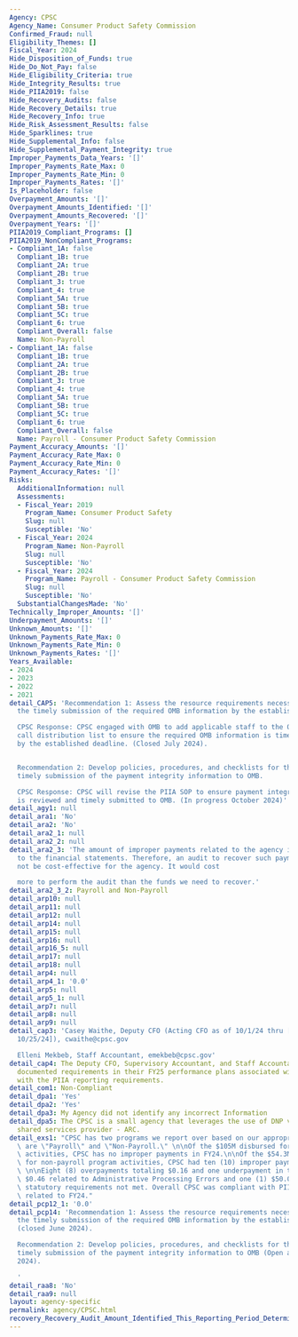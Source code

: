 ```yaml
---
Agency: CPSC
Agency_Name: Consumer Product Safety Commission
Confirmed_Fraud: null
Eligibility_Themes: []
Fiscal_Year: 2024
Hide_Disposition_of_Funds: true
Hide_Do_Not_Pay: false
Hide_Eligibility_Criteria: true
Hide_Integrity_Results: true
Hide_PIIA2019: false
Hide_Recovery_Audits: false
Hide_Recovery_Details: true
Hide_Recovery_Info: true
Hide_Risk_Assessment_Results: false
Hide_Sparklines: true
Hide_Supplemental_Info: false
Hide_Supplemental_Payment_Integrity: true
Improper_Payments_Data_Years: '[]'
Improper_Payments_Rate_Max: 0
Improper_Payments_Rate_Min: 0
Improper_Payments_Rates: '[]'
Is_Placeholder: false
Overpayment_Amounts: '[]'
Overpayment_Amounts_Identified: '[]'
Overpayment_Amounts_Recovered: '[]'
Overpayment_Years: '[]'
PIIA2019_Compliant_Programs: []
PIIA2019_NonCompliant_Programs:
- Compliant_1A: false
  Compliant_1B: true
  Compliant_2A: true
  Compliant_2B: true
  Compliant_3: true
  Compliant_4: true
  Compliant_5A: true
  Compliant_5B: true
  Compliant_5C: true
  Compliant_6: true
  Compliant_Overall: false
  Name: Non-Payroll
- Compliant_1A: false
  Compliant_1B: true
  Compliant_2A: true
  Compliant_2B: true
  Compliant_3: true
  Compliant_4: true
  Compliant_5A: true
  Compliant_5B: true
  Compliant_5C: true
  Compliant_6: true
  Compliant_Overall: false
  Name: Payroll - Consumer Product Safety Commission
Payment_Accuracy_Amounts: '[]'
Payment_Accuracy_Rate_Max: 0
Payment_Accuracy_Rate_Min: 0
Payment_Accuracy_Rates: '[]'
Risks:
  AdditionalInformation: null
  Assessments:
  - Fiscal_Year: 2019
    Program_Name: Consumer Product Safety
    Slug: null
    Susceptible: 'No'
  - Fiscal_Year: 2024
    Program_Name: Non-Payroll
    Slug: null
    Susceptible: 'No'
  - Fiscal_Year: 2024
    Program_Name: Payroll - Consumer Product Safety Commission
    Slug: null
    Susceptible: 'No'
  SubstantialChangesMade: 'No'
Technically_Improper_Amounts: '[]'
Underpayment_Amounts: '[]'
Unknown_Amounts: '[]'
Unknown_Payments_Rate_Max: 0
Unknown_Payments_Rate_Min: 0
Unknown_Payments_Rates: '[]'
Years_Available:
- 2024
- 2023
- 2022
- 2021
detail_CAP5: 'Recommendation 1: Assess the resource requirements necessary to ensure
  the timely submission of the required OMB information by the established deadline.

  CPSC Response: CPSC engaged with OMB to add applicable staff to the OMB annual data
  call distribution list to ensure the required OMB information is timely submitted
  by the established deadline. (Closed July 2024).


  Recommendation 2: Develop policies, procedures, and checklists for the review and
  timely submission of the payment integrity information to OMB.

  CPSC Response: CPSC will revise the PIIA SOP to ensure payment integrity information
  is reviewed and timely submitted to OMB. (In progress October 2024)'
detail_agy1: null
detail_ara1: 'No'
detail_ara2: 'No'
detail_ara2_1: null
detail_ara2_2: null
detail_ara2_3: 'The amount of improper payments related to the agency is immaterial
  to the financial statements. Therefore, an audit to recover such payments would
  not be cost-effective for the agency. It would cost

  more to perform the audit than the funds we need to recover.'
detail_ara2_3_2: Payroll and Non-Payroll
detail_arp10: null
detail_arp11: null
detail_arp12: null
detail_arp14: null
detail_arp15: null
detail_arp16: null
detail_arp16_5: null
detail_arp17: null
detail_arp18: null
detail_arp4: null
detail_arp4_1: '0.0'
detail_arp5: null
detail_arp5_1: null
detail_arp7: null
detail_arp8: null
detail_arp9: null
detail_cap3: 'Casey Waithe, Deputy CFO (Acting CFO as of 10/1/24 thru [at minimum
  10/25/24]), cwaithe@cpsc.gov

  Elleni Mekbeb, Staff Accountant, emekbeb@cpsc.gov'
detail_cap4: The Deputy CFO, Supervisory Accountant, and Staff Accountant will have
  documented requirements in their FY25 performance plans associated with complying
  with the PIIA reporting requirements.
detail_com1: Non-Compliant
detail_dpa1: 'Yes'
detail_dpa2: 'Yes'
detail_dpa3: My Agency did not identify any incorrect Information
detail_dpa5: The CPSC is a small agency that leverages the use of DNP via the financial
  shared services provider - ARC.
detail_exs1: "CPSC has two programs we report over based on our appropriations which\
  \ are \"Payroll\" and \"Non-Payroll.\" \n\nOf the $105M disbursed for payroll program\
  \ activities, CPSC has no improper payments in FY24.\n\nOf the $54.3M disbursed\
  \ for non-payroll program activities, CPSC had ten (10) improper payments in FY24:\
  \ \n\nEight (8) overpayments totaling $0.16 and one underpayment in the amount of\
  \ $0.46 related to Administrative Processing Errors and one (1) $50.00 related to\
  \ statutory requirements not met. Overall CPSC was compliant with PIIA reporting\
  \ related to FY24."
detail_pcp12_1: '0.0'
detail_pcp14: 'Recommendation 1: Assess the resource requirements necessary to ensure
  the timely submission of the required OMB information by the established deadline
  (closed June 2024).

  Recommendation 2: Develop policies, procedures, and checklists for the review and
  timely submission of the payment integrity information to OMB (Open as of October
  2024).

  '
detail_raa8: 'No'
detail_raa9: null
layout: agency-specific
permalink: agency/CPSC.html
recovery_Recovery_Audit_Amount_Identified_This_Reporting_Period_Determined_Not_Collectable_Rate: 0.0
---
```

